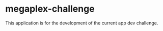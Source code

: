 megaplex-challenge
==================

This application is for the development of the current app dev challenge.
